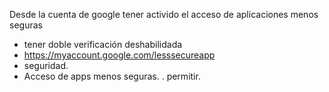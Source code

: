 Desde la cuenta de google tener activido el acceso de aplicaciones menos seguras
- tener doble verificación deshabilidada
- https://myaccount.google.com/lesssecureapp
- seguridad.
- Acceso de apps menos seguras.
. permitir.